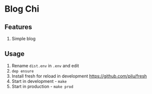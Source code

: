 # Blog Chi

## Features

1. Simple blog

## Usage

1. Rename `dist.env` in `.env` and edit
2. `dep ensure`
3. Install fresh for reload in development <https://github.com/pilu/fresh>
4. Start in development - `make`
5. Start in production - `make prod`
